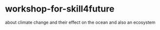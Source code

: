 # workshop-for-skill4future
about climate change and their effect on the ocean and also an ecosystem
